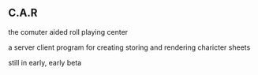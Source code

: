 C.A.R
-----------
the comuter aided roll playing center

a server client program for creating storing and rendering 
charicter sheets

still in early, early beta
